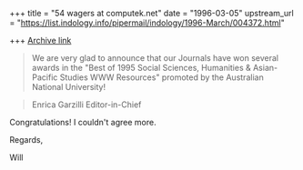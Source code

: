 +++
title = "54 wagers at computek.net"
date = "1996-03-05"
upstream_url = "https://list.indology.info/pipermail/indology/1996-March/004372.html"

+++
[Archive link](https://list.indology.info/pipermail/indology/1996-March/004372.html)

>We are very glad to announce that our Journals have won several awards in
>the "Best of 1995 Social Sciences, Humanities & Asian-Pacific Studies WWW
>Resources" promoted by the Australian National University!

>Enrica Garzilli
>Editor-in-Chief

Congratulations! I couldn't agree more.

Regards,

Will






